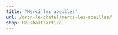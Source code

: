 ```yaml
---
title: "Merci les abeilles"
url: /oron-le-chatel/merci-les-abeilles/
shop: Haushaltsartikel
---
```

